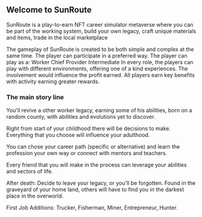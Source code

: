 ## Welcome to SunRoute

SunRoute is a play-to-earn NFT career simulator metaverse where you can be part of the working system, build your own legacy, craft unique materials and items, trade in the local marketplace

The gameplay of SunRoute is created to be both simple and complex at the same time. The player can participate in a preferred way. The player can play as a:
Worker
Chief
Provider
Intermediate
In every role, the players can play with different environments, offering one of a kind experiences. The involvement would influence the profit earned. All players earn key benefits with activity earning greater rewards.
### The main story line

You'll revive a other worker legacy, earning some of his abilities, born on a random county, with abilities and evolutions yet to discover.

Right from start of your childhood there will be decisions to make. Everything that you choose will influence your adulthood.

You can chose your career path (specific or alternative) and learn the profession your own way or connect with mentors and teachers.

Every friend that you will make in the process can leverage your abilities and sectors of life.

After death: Decide to leave your legacy, or you'll be forgotten. Found in the graveyard of your home land, others will have to find you in the darkest place in the overworld.

First Job Additions: Trucker, Fisherman, Miner, Entrepreneur, Hunter.

